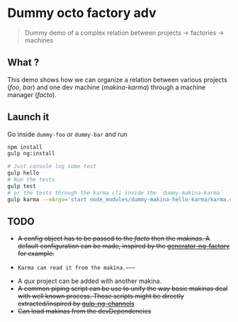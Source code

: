# Dummy octo factory adv

> Dummy demo of a complex relation between projects -> factories -> machines

## What ?

This demo shows how we can organize a relation between various projects
(*foo*, *bar*) and one dev machine (*makina-karma*) through a machine manager
(*facto*).

## Launch it

Go inside `dummy-foo` or `dummy-bar` and run

```sh
npm install
gulp ng:install

# Just console log some text
gulp hello
# Run the tests
gulp test
# or the tests through the karma cli inside the `dummy-makina-karma`
gulp karma --eArgv='start node_modules/dummy-makina-hello-karma/karma.conf.js --single-run'
```

## TODO

- ~~A config object has to be passed to the *facto* then the *makinas*.
  A default configuration can be made, inspired by the [generator-ng-factory](https://github.com/ng-tools/generator-ng-factory)
  for example.~~
- ~~~the `karma.conf.js` can easily be extracted from both projects.
  Karma can read it from the makina.~~~
- A *qux* project can be added with another makina.
- ~~A common piping script can be use to unify the way basic makinas deal with
  well known process. Those scripts might be directly extracted/inspired by
  [gulp-ng-channels](https://github.com/ng-tools/gulp-ng-channels)~~
- ~~Can load makinas from the devDependencies~~
